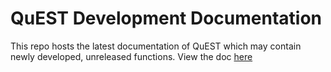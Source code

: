 # QuEST Development Documentation
This repo hosts the latest documentation of QuEST which may contain newly developed, unreleased functions. View the doc [here](https://quest-kit.github.io/QuEST-develop-doc/QuEST_8h.html)
